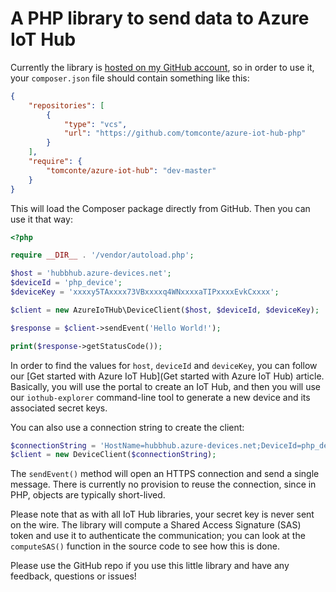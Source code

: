 # A PHP library to send data to Azure IoT Hub

Currently the library is [hosted on my GitHub account](https://github.com/tomconte/azure-iot-hub-php), so in order to use it, your `composer.json` file should contain something like this:

~~~ json
{
    "repositories": [
        {
            "type": "vcs",
            "url": "https://github.com/tomconte/azure-iot-hub-php"
        }
    ],
    "require": {
        "tomconte/azure-iot-hub": "dev-master"
    }
}
~~~

This will load the Composer package directly from GitHub. Then you can use it that way:

~~~ php
<?php

require __DIR__ . '/vendor/autoload.php';

$host = 'hubbhub.azure-devices.net';
$deviceId = 'php_device';
$deviceKey = 'xxxxy5TAxxxx73VBxxxxq4WNxxxxaTIPxxxxEvkCxxxx';

$client = new AzureIoTHub\DeviceClient($host, $deviceId, $deviceKey);

$response = $client->sendEvent('Hello World!');

print($response->getStatusCode());
~~~

In order to find the values for `host`, `deviceId` and `deviceKey`, you can follow our [Get started with Azure IoT Hub](Get started with Azure IoT Hub) article. Basically, you will use the portal to create an IoT Hub, and then you will use our `iothub-explorer` command-line tool to generate a new device and its associated secret keys.

You can also use a connection string to create the client:

~~~ php
$connectionString = 'HostName=hubbhub.azure-devices.net;DeviceId=php_device;SharedAccessKey=xxxx';
$client = new DeviceClient($connectionString);
~~~

The `sendEvent()` method will open an HTTPS connection and send a single message. There is currently no provision to reuse the connection, since in PHP, objects are typically short-lived.

Please note that as with all IoT Hub libraries, your secret key is never sent on the wire. The library will compute a Shared Access Signature (SAS) token and use it to authenticate the communication; you can look at the `computeSAS()` function in the source code to see how this is done.

Please use the GitHub repo if you use this little library and have any feedback, questions or issues!
